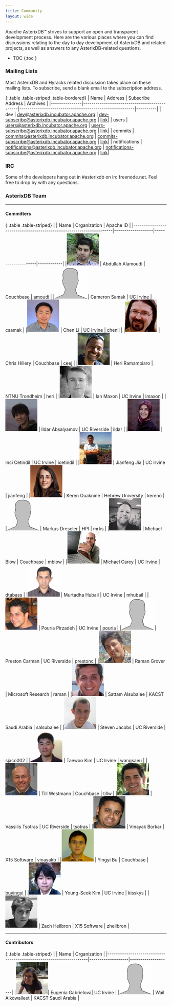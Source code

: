 ```yaml
---
title: Community
layout: wide
---
```


Apache AsterixDB&trade; strives to support an open and transparent development process. Here are the various places
where you can find discussions relating to the day to day development of AsterixDB and related projects, as well as
answers to any AsterixDB-related questions.

* TOC
{:toc }

### Mailing Lists
Most AsterixDB and Hyracks related discussion takes place on these mailing lists. To subscribe, send a blank email to the subscription address.

{:.table .table-striped .table-bordered}
| Name          | Address                                      | Subscribe Address                                      | Archives |
|---------------|----------------------------------------------|--------------------------------------------------------|----------|
| dev           | dev@asterixdb.incubator.apache.org           | dev-subscribe@asterixdb.incubator.apache.org           | [link](https://mail-archives.apache.org/mod_mbox/incubator-asterixdb-dev/)|
| users         | users@asterixdb.incubator.apache.org         | users-subscribe@asterixdb.incubator.apache.org         | [link](https://mail-archives.apache.org/mod_mbox/incubator-asterixdb-users/)|
| commits       | commits@asterixdb.incubator.apache.org       | commits-subscribe@asterixdb.incubator.apache.org       | [link](https://mail-archives.apache.org/mod_mbox/incubator-asterixdb-commits/)|
| notifications | notifications@asterixdb.incubator.apache.org | notifications-subscribe@asterixdb.incubator.apache.org | [link](https://mail-archives.apache.org/mod_mbox/incubator-asterixdb-notifications/)|

### IRC

Some of the developers hang out in #asterixdb on irc.freenode.net. Feel free to drop by with any questions.

### AsterixDB Team

<hr />

#### Committers

{:.table .table-striped}
|                                                                    | Name              | Organization       | Apache ID  |
|--------------------------------------------------------------------|-------------------|--------------------|------------|
|<img src="img/team/abdullah_alamoudi.jpg" width="100" height="100"> | Abdullah Alamoudi | Couchbase          | amoudi     |
|<img src="img/team/anonymous.jpg" width="100" height="100">         | Cameron Samak     | UC Irvine          | csamak     |
|<img src="img/team/chen_li.jpg" width="100" height="100">           | Chen Li           | UC Irvine          | chenli     |
|<img src="img/team/chris_hillery.jpg" width="100" height="100">     | Chris Hillery     | Couchbase          | ceej       |
|<img src="img/team/heri_ramampiaro.jpg" width="100" height="100">   | Heri Ramampiaro   | NTNU Trondheim     | heri       |
|<img src="img/team/ian_maxon.jpg" width="100" height="100">         | Ian Maxon         | UC Irvine          | imaxon     |
|<img src="img/team/ildar_absalyamov.jpg" width="100" height="100">  | Ildar Absalyamov  | UC Riverside       | ildar      |
|<img src="img/team/inci_cetindil.jpg" width="100" height="100">     | Inci Cetindil     | UC Irvine          | icetindil  |
|<img src="img/team/jianfeng_jia.jpg" width="100" height="100">      | Jianfeng Jia      | UC Irvine          | jianfeng   |
|<img src="img/team/keren_ouaknine.jpg" width="100" height="100">    | Keren Ouaknine    | Hebrew University  | kereno     |
|<img src="img/team/anonymous.jpg" width="100" height="100">         | Markus Dreseler   | HPI                | mrks       |
|<img src="img/team/michael_blow.jpg" width="100" height="100">      | Michael Blow      | Couchbase          | mblow      |
|<img src="img/team/michael_carey.jpg" width="100" height="100">     | Michael Carey     | UC Irvine          | dtabass    |
|<img src="img/team/murtadha_hubail.jpg" width="100" height="100">   | Murtadha Hubail   | UC Irvine          | mhubail    |
|<img src="img/team/pouria_pirzadeh.jpg" width="100" height="100">   | Pouria Pirzadeh   | UC Irvine          | pouria     |
|<img src="img/team/anonymous.jpg" width="100" height="100">         | Preston Carman    | UC Riverside       | prestonc   |
|<img src="img/team/raman_grover.jpg" width="100" height="100">      | Raman Grover      | Microsoft Research | raman      |
|<img src="img/team/sattam_alsubaiee.png" width="100" height="100">  | Sattam Alsubaiee  | KACST Saudi Arabia | salsubaiee |
|<img src="img/team/steven_jacobs.jpg" width="100" height="100">     | Steven Jacobs     | UC Riverside       | sjaco002   |
|<img src="img/team/taewoo_kim.jpg" width="100" height="100">        | Taewoo Kim        | UC Irvine          | wangsaeu   |
|<img src="img/team/till_westmann.jpg" width="100" height="100">     | Till Westmann     | Couchbase          | tillw      |
|<img src="img/team/vassilis_tsotras.jpg" width="100" height="100">  | Vassilis Tsotras  | UC Riverside       | tsotras    |
|<img src="img/team/vinayak_borkar.jpg" width="100" height="100">    | Vinayak Borkar    | X15 Software       | vinayakb   |
|<img src="img/team/yingyi_bu.jpg" width="100" height="100">         | Yingyi Bu         | Couchbase          | buyingyi   |
|<img src="img/team/young_seok_kim.jpg" width="100" height="100">    | Young-Seok Kim    | UC Irvine          | kisskys    |
|<img src="img/team/zachary_heilbron.jpg" width="100" height="100">  | Zach Heilbron     | X15 Software       | zheilbron  |

<hr/>

#### Contributors

{:.table .table-striped}
|                                                                    | Name              | Organization       |
|--------------------------------------------------------------------|-------------------|--------------------|
|<img src="img/team/eugenia_gabrielova.jpg" width="100" height="100">| Eugenia Gabrielova| UC Irvine          |
|<img src="img/team/anonymous.jpg" width="100" height="100">         | Wail Alkowaileet  | KACST Saudi Arabia |

